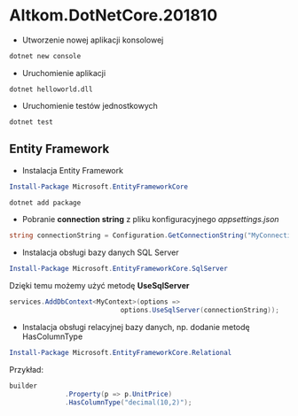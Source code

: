 # Altkom.DotNetCore.201810


* Utworzenie nowej aplikacji konsolowej

~~~ bash
dotnet new console
~~~~


* Uruchomienie aplikacji

~~~
dotnet helloworld.dll
~~~


* Uruchomienie testów jednostkowych
~~~
dotnet test
~~~

## Entity Framework

* Instalacja Entity Framework


~~~ powershell
Install-Package Microsoft.EntityFrameworkCore
~~~

~~~ bash
dotnet add package
~~~

* Pobranie **connection string** z pliku konfiguracyjnego *appsettings.json*
 ~~~ csharp
 string connectionString = Configuration.GetConnectionString("MyConnection");
 ~~~

* Instalacja obsługi bazy danych SQL Server
~~~ powershell
Install-Package Microsoft.EntityFrameworkCore.SqlServer
~~~

Dzięki temu możemy użyć metodę **UseSqlServer**
~~~ csharp
services.AddDbContext<MyContext>(options =>
                            options.UseSqlServer(connectionString));
~~~

* Instalacja obsługi relacyjnej bazy danych, np. dodanie metodę HasColumnType
~~~ powershell
Install-Package Microsoft.EntityFrameworkCore.Relational
~~~

Przykład:
~~~ csharp
builder
              .Property(p => p.UnitPrice)
              .HasColumnType("decimal(10,2)");
			  
~~~